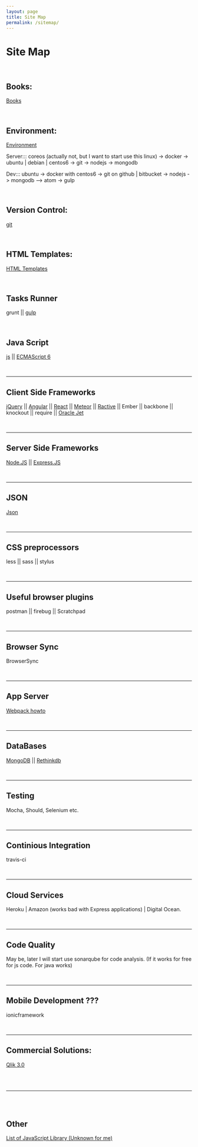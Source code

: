 ```yaml
---
layout: page
title: Site Map
permalink: /sitemap/
---
```



# Site Map


<br/>

## Books:

[Books](/books/)


<br/>

## Environment:

<a href="/env/">Environment</a> <br/>

Server::: coreos (actually not, but I want to start use this linux) -> docker -> ubuntu \| debian \| centos6 -> git -> nodejs -> mongodb  

Dev::: ubuntu -> docker with centos6 -> git on github \| bitbucket -> nodejs -> mongodb --> atom -> gulp


<br/>

## Version Control:

<a href="/git/">git</a>


<br/>

## HTML Templates:

<a href="/html-templates/">HTML Templates</a>


<br/>

## Tasks Runner

grunt || <a href="/tasks-runner/gulp/">gulp</a>


<br/>

## Java Script

<a href="/frontend/js/">js</a> ||
<a href="/frontend/es6/">ECMAScript 6</a>



<br/>
<hr/>

## Client Side Frameworks

<a href="/frontend/jquery/">jQuery</a> ||
<a href="/frontend/angular/">Angular</a> ||
<a href="/frontend/react/">React</a> ||
<a href="/frontend/meteor/">Meteor</a> ||
<a href="/frontend/ractive/">Ractive</a> ||
Ember ||
backbone ||
knockout ||
require ||
<a href="/js/oracle-jet/">Oracle Jet</a>



<br/>
<hr/>


## Server Side Frameworks

<a href="/backend/nodejs/">Node.JS</a> ||
<a href="/backend/expressjs/">Express.JS</a>


<br/>
<hr/>


## JSON

<a href="/json/">Json</a>


<br/>
<hr/>


## CSS preprocessors

less || sass || stylus


<br/>
<hr/>


## Useful browser plugins

postman || firebug || Scratchpad


<br/>
<hr/>


## Browser Sync

BrowserSync


<br/>
<hr/>


## App Server

<a href="https://github.com/gcdeng/webpack-howto" rel="nofollow">Webpack howto</a>



<br/>
<hr/>


## DataBases

<a href="/databases/mongodb/">MongoDB</a> ||
<a href="/databases/rethinkdb/">Rethinkdb</a>



<br/>
<hr/>


## Testing

Mocha, Should, Selenium etc.


<br/>
<hr/>


## Continious Integration

travis-ci

<br/>
<hr/>


## Cloud Services

Heroku | Amazon (works bad with Express applications) | Digital Ocean.



<br/>
<hr/>


## Code Quality

May be, later I will start use sonarqube for code analysis. (If it works for free for js code. For java works)



<br/>
<hr/>


## Mobile Development ???

ionicframework

<br/>
<hr/>


## Commercial Solutions:  

<a href="/commercial/qlik/3.0/">Qlik 3.0</a>


<br/>
<br/>
<hr/>
<br/>
<br/>





## Other

[List of JavaScript Library (Unknown for me)](/js-library-list/)
